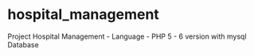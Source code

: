# hospital_management
Project Hospital Management - Language - PHP 5 - 6 version with mysql Database
